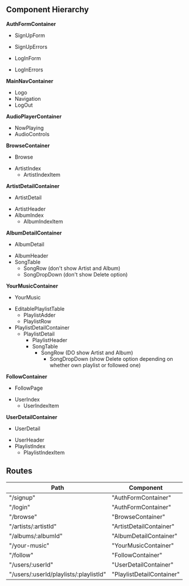 ## Component Hierarchy

**AuthFormContainer**
 - SignUpForm
  + SignUpErrors
 - LogInForm
  + LogInErrors

**MainNavContainer**
 - Logo
 - Navigation
 - LogOut

**AudioPlayerContainer**
 - NowPlaying
 - AudioControls

**BrowseContainer**
 - Browse
  + ArtistIndex
    * ArtistIndexItem

**ArtistDetailContainer**
 - ArtistDetail
  + ArtistHeader
  + AlbumIndex
    * AlbumIndexItem

**AlbumDetailContainer**
 - AlbumDetail
  + AlbumHeader
  + SongTable
    * SongRow (don't show Artist and Album)
     - SongDropDown (don't show Delete option)

**YourMusicContainer**
 - YourMusic
  + EditablePlaylistTable
    * PlaylistAdder
    * PlaylistRow
  + PlaylistDetailContainer
    * PlaylistDetail
      * PlaylistHeader
      * SongTable
        - SongRow (DO show Artist and Album)
          - SongDropDown (show Delete option depending on whether own playlist or followed one)

**FollowContainer**
 - FollowPage
  + UserIndex
    * UserIndexItem

**UserDetailContainer**
- UserDetail
 + UserHeader
 + PlaylistIndex
   * PlaylistIndexItem

## Routes

|Path   | Component   |
|-------|-------------|
| "/signup" | "AuthFormContainer" |
| "/login" | "AuthFormContainer" |
| "/browse" | "BrowseContainer" |
| "/artists/:artistId" | "ArtistDetailContainer" |
| "/albums/:albumId" | "AlbumDetailContainer" |
| "/your-music" | "YourMusicContainer" |
| "/follow" | "FollowContainer" |
| "/users/:userId" | "UserDetailContainer" |
| "/users/:userId/playlists/:playlistId" | "PlaylistDetailContainer" |
